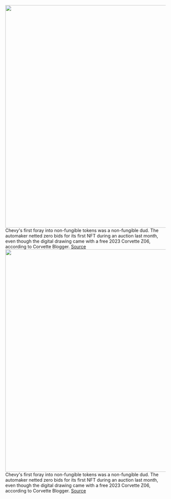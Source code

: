 <img src='https://cdn.vox-cdn.com/thumbor/2UuHvebQ1G1fbKVvs9cUu9v61Q4=/0x0:3750x2105/1200x800/filters:focal(1575x753:2175x1353)/cdn.vox-cdn.com/uploads/chorus_image/image/71045403/23ChevroletCorvetteZ06_OwnTheColor_MintedGreen.0.jpg' width='700px' /><br/>
Chevy's first foray into non-fungible tokens was a non-fungible dud. The automaker netted zero bids for its first NFT during an auction last month, even though the digital drawing came with a free 2023 Corvette Z06, according to Corvette Blogger.
<a href='https://www.theverge.com/2022/7/4/23194242/chevy-corvette-nft-auction-no-bids'> Source <a/><img src='https://cdn.vox-cdn.com/thumbor/2UuHvebQ1G1fbKVvs9cUu9v61Q4=/0x0:3750x2105/1200x800/filters:focal(1575x753:2175x1353)/cdn.vox-cdn.com/uploads/chorus_image/image/71045403/23ChevroletCorvetteZ06_OwnTheColor_MintedGreen.0.jpg' width='700px' /><br/>
Chevy's first foray into non-fungible tokens was a non-fungible dud. The automaker netted zero bids for its first NFT during an auction last month, even though the digital drawing came with a free 2023 Corvette Z06, according to Corvette Blogger.
<a href='https://www.theverge.com/2022/7/4/23194242/chevy-corvette-nft-auction-no-bids'> Source <a/>